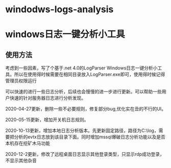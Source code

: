 # windodws-logs-analysis
# windows日志一键分析小工具

## 使用方法

考虑到一些因素，写了个基于.net 4.0的LogParser Windows日志一键分析小工具。所以在使用得时候需要在相同目录放入LogParser.exe即可，使用得时候记得管理员权限运行

可以快速的进行一些日志分析，后续也会慢慢的进一步进行更新。可以帮助一些用户快速的针对服务器日志进行分析发现。


2020-04-27更新，删除一些不必要规则，修复部分bug,优化实在丑的不行的UI。

2020-05-15更新，增加开关机日志规则。

2020-10-13更新，增加本地日志分析版本。先更新固定路径，路径为C:\\log，需要把分析的evtx日志放到该目录下面。同时增加mssql爆破日志分析功能以及是否本机存在挖矿木马功能

2020-12-2更新，修改了远程桌面日志显示其他登录类型，只显示rdp成功登录，不显示其他杂音
